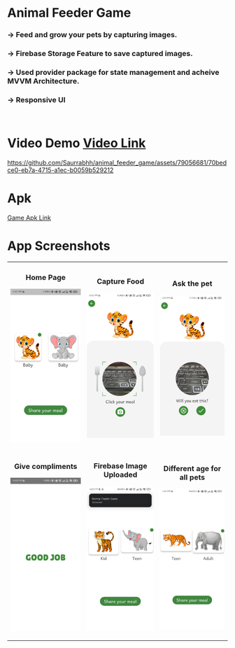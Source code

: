 # Animal Feeder Game
### -> Feed and grow your pets by capturing images.
### -> Firebase Storage Feature to save captured images.
### -> Used provider package for state management and acheive MVVM Architecture.
### -> Responsive UI
<br>

# Video Demo [Video Link](https://drive.google.com/file/d/16UonkYDTvOO12SjK_lY3BdmGqCnbEXdT/view?usp=sharing)
https://github.com/Saurrabhh/animal_feeder_game/assets/79056681/70bedce0-eb7a-4715-a1ec-b0059b529212



# Apk
[Game Apk Link](https://drive.google.com/file/d/1yP_aHFaLXYPDPCBBKB244C6nsulL9_EI/view?usp=sharing)

# App Screenshots
<table>
  <tr>
    <td>
      <h3 align="center">Home Page</h3>
      <p align="center">
        <img src="https://github.com/Saurrabhh/animal_feeder_game/blob/master/app_ss/main_dashboard.jpg?raw=true" alt="Home Page" width="200" height=auto/>
      </p>
    </td>
    <td>
      <h3 align="center">Capture Food</h3>
      <p align="center">
        <img src="https://github.com/Saurrabhh/animal_feeder_game/blob/master/app_ss/capture_image.jpg?raw=true" alt="Capture Food" width="200" height=auto/>
      </p>
    </td>
    <td>
      <h3 align="center">Ask the pet</h3>
      <p align="center">
        <img src="https://github.com/Saurrabhh/animal_feeder_game/blob/master/app_ss/ask_eat.jpg?raw=true" alt="Ask the pet" width="200" height=auto/>
      </p>
    </td>
  </tr>
    <tr>
    <td>
      <h3 align="center">Give compliments</h3>
      <p align="center">
        <img src="https://github.com/Saurrabhh/animal_feeder_game/blob/master/app_ss/good_job.jpg?raw=true" alt="Give compliments" width="200" height=auto/>
      </p>
    </td>
    <td>
      <h3 align="center">Firebase Image Uploaded</h3>
      <p align="center">
        <img src="https://github.com/Saurrabhh/animal_feeder_game/blob/master/app_ss/upload.jpg?raw=true" alt="Firebase Image Uploaded" width="200" height=auto/>
      </p>
    </td>
    <td>
      <h3 align="center">Different age for all pets</h3>
      <p align="center">
        <img src="https://github.com/Saurrabhh/animal_feeder_game/blob/master/app_ss/max_level.jpg?raw=true" alt="Different age for all pets" width="200" height=auto/>
      </p>
    </td>
  </tr>
</table>
